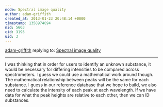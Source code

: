 ```yaml
---
node: Spectral image quality
author: adam-griffith
created_at: 2013-01-23 20:48:14 +0000
timestamp: 1358974094
nid: 5663
cid: 3193
uid: 3
---
```




[adam-griffith](../profile/adam-griffith) replying to: [Spectral image quality](../notes/cfastie/1-21-2013/spectrometer-image-quality)

----
I was thinking that in order for users to identify an unknown substance, it would be necessary for differing intensities to be compared across spectrometers.  I guess we could use a mathematical work around though.  The mathematical relationship between peaks will be the same for each substance.  I guess in our reference database that we hope to build, we also need to calculate the intensity of each peak at each wavelength.  If we have data for what the peak heights are relative to each other, then we can ID substances.